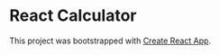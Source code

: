 # React Calculator 

This project was bootstrapped with [Create React App](https://github.com/facebook/create-react-app).